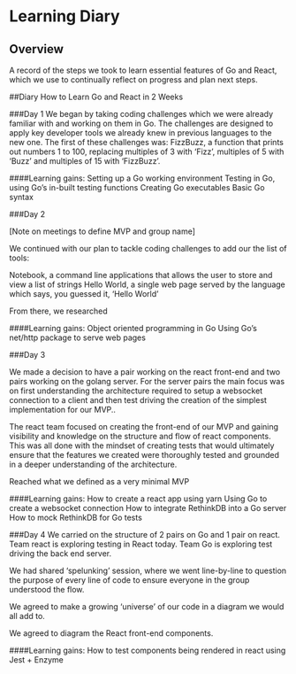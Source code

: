 # Learning Diary

## Overview

A record of the steps we took to learn essential features of Go and React, which we use to continually reflect on progress and plan next steps.

##Diary
How to Learn Go and React in 2 Weeks

###Day 1
We began by taking coding challenges which we were already familiar with and working on them in Go. The challenges are designed to apply key developer tools we already knew in previous languages to the new one. The first of these challenges was:
FizzBuzz, a function that prints out numbers 1 to 100, replacing multiples of 3 with ‘Fizz’, multiples of 5 with ‘Buzz’ and multiples of 15 with ‘FizzBuzz’.

####Learning gains:
Setting up a Go working environment
Testing in Go, using Go’s in-built testing functions
Creating Go executables
Basic Go syntax

###Day 2

[Note on meetings to define MVP and group name]

We continued with our plan to tackle coding challenges to add our the list of tools:

Notebook, a command line applications that allows the user to store and view a list of strings
Hello World, a single web page served by the language which says, you guessed it, ‘Hello World’

From there, we researched

####Learning gains:
Object oriented programming in Go
Using Go’s net/http package to serve web pages

###Day 3

We made a decision to have a pair working on the react front-end and two pairs working on the golang server. For the server pairs the main focus was on first understanding the architecture required to setup a websocket connection to a client and then test driving the creation of the simplest implementation for our MVP..

The react team focused on creating the front-end of our MVP and gaining visibility and knowledge on the structure and flow of react components. This was all done with the mindset of creating tests that would ultimately ensure that the features we created were thoroughly tested and grounded in a deeper understanding of the architecture.

Reached what we defined as a very minimal MVP

####Learning gains:
How to create a react app using yarn
Using Go to create a websocket connection
How to integrate RethinkDB into a Go server
How to mock RethinkDB for Go tests



###Day 4
We carried on the structure of 2 pairs on Go and 1 pair on react. Team react is exploring testing in React today. Team Go is exploring test driving the back end server.

We had shared ‘spelunking’ session, where we went line-by-line to question the purpose of every line of code to ensure everyone in the group understood the flow.

We agreed to make a growing ‘universe’ of our code in a diagram we would all add to.

We agreed to diagram the React front-end components.

####Learning gains:
How to test components being rendered in react using Jest + Enzyme
